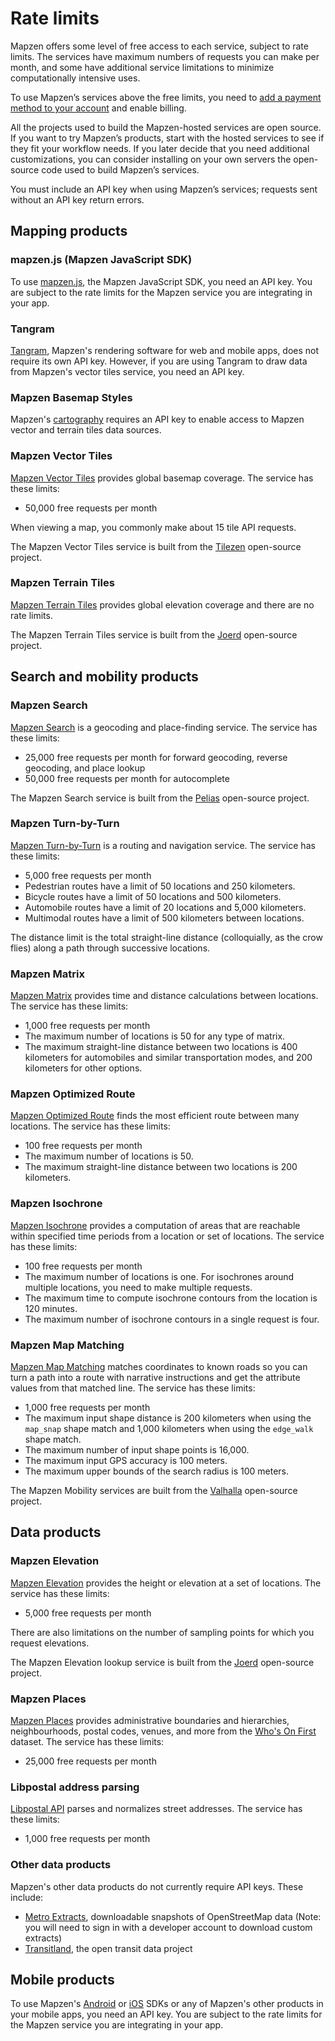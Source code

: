 # Rate limits

Mapzen offers some level of free access to each service, subject to rate limits. The services have maximum numbers of requests you can make per month, and some have additional service limitations to minimize computationally intensive uses.

To use Mapzen’s services above the free limits, you need to [add a payment method to your account](account-settings.md#add-your-payment-method) and enable billing.

All the projects used to build the Mapzen-hosted services are open source. If you want to try Mapzen’s products, start with the hosted services to see if they fit your workflow needs. If you later decide that you need additional customizations, you can consider installing on your own servers the open-source code used to build Mapzen’s services.

You must include an API key when using Mapzen’s services; requests sent without an API key return errors.

## Mapping products

### mapzen.js (Mapzen JavaScript SDK)

To use [mapzen.js](https://mapzen.com/documentation/mapzen-js/), the Mapzen JavaScript SDK, you need an API key. You are subject to the rate limits for the Mapzen service you are integrating in your app.

### Tangram

[Tangram](https://mapzen.com/documentation/tangram/), Mapzen's rendering software for web and mobile apps, does not require its own API key. However, if you are using Tangram to draw data from Mapzen's vector tiles service, you need an API key.

### Mapzen Basemap Styles

Mapzen's [cartography](https://mapzen.com/documentation/cartography/) requires an API key to enable access to Mapzen vector and terrain tiles data sources.

### Mapzen Vector Tiles

[Mapzen Vector Tiles](https://mapzen.com/documentation/vector-tiles/) provides global basemap coverage. The service has these limits:

- 50,000 free requests per month

When viewing a map, you commonly make about 15 tile API requests.

The Mapzen Vector Tiles service is built from the [Tilezen](https://github.com/tilezen) open-source project.

### Mapzen Terrain Tiles

[Mapzen Terrain Tiles](https://mapzen.com/documentation/terrain-tiles/) provides global elevation coverage and there are no rate limits.

The Mapzen Terrain Tiles service is built from the [Joerd](https://github.com/tilezen/joerd) open-source project.

## Search and mobility products

### Mapzen Search

[Mapzen Search](https://mapzen.com/documentation/search/) is a geocoding and place-finding service. The service has these limits:

- 25,000 free requests per month for forward geocoding, reverse geocoding, and place lookup
- 50,000 free requests per month for autocomplete

The Mapzen Search service is built from the [Pelias](https://github.com/pelias) open-source project.

### Mapzen Turn-by-Turn

[Mapzen Turn-by-Turn](https://mapzen.com/documentation/turn-by-turn/) is a routing and navigation service. The service has these limits:

- 5,000 free requests per month
- Pedestrian routes have a limit of 50 locations and 250 kilometers.
- Bicycle routes have a limit of 50 locations and 500 kilometers.
- Automobile routes have a limit of 20 locations and 5,000 kilometers.
- Multimodal routes have a limit of 500 kilometers between locations.

The distance limit is the total straight-line distance (colloquially, as the crow flies) along a path through successive locations.

### Mapzen Matrix

[Mapzen Matrix](https://mapzen.com/documentation/matrix/) provides time and distance calculations between locations. The service has these limits:

- 1,000 free requests per month
- The maximum number of locations is 50 for any type of matrix.
- The maximum straight-line distance between two locations is 400 kilometers for automobiles and similar transportation modes, and 200 kilometers for other options.

### Mapzen Optimized Route

[Mapzen Optimized Route](https://mapzen.com/documentation/optimized/) finds the most efficient route between many locations. The service has these limits:

- 100 free requests per month
- The maximum number of locations is 50.
- The maximum straight-line distance between two locations is 200 kilometers.

### Mapzen Isochrone

[Mapzen Isochrone](https://mapzen.com/documentation/mobility/isochrone/api-reference/) provides a computation of areas that are reachable within specified time periods from a location or set of locations. The service has these limits:

- 100 free requests per month
- The maximum number of locations is one. For isochrones around multiple locations, you need to make multiple requests.
- The maximum time to compute isochrone contours from the location is 120 minutes.
- The maximum number of isochrone contours in a single request is four.

### Mapzen Map Matching

[Mapzen Map Matching](https://mapzen.com/documentation/mobility/map-matching/api-reference/) matches coordinates to known roads so you can turn a path into a route with narrative instructions and get the attribute values from that matched line. The service has these limits:

- 1,000 free requests per month
- The maximum input shape distance is 200 kilometers when using the `map_snap` shape match and 1,000 kilometers when using the `edge_walk` shape match.
- The maximum number of input shape points is 16,000.
- The maximum input GPS accuracy is 100 meters.
- The maximum upper bounds of the search radius is 100 meters.

The Mapzen Mobility services are built from the [Valhalla](https://github.com/valhalla) open-source project.

## Data products

### Mapzen Elevation

[Mapzen Elevation](https://mapzen.com/documentation/elevation/) provides the height or elevation at a set of locations. The service has these limits:

- 5,000 free requests per month

There are also limitations on the number of sampling points for which you request elevations.

The Mapzen Elevation lookup service is built from the [Joerd](https://github.com/tilezen/joerd) open-source project.

### Mapzen Places

[Mapzen Places](https://mapzen.com/documentation/places/) provides administrative boundaries and hierarchies, neighbourhoods, postal codes, venues, and more from the [Who's On First](https://whosonfirst.mapzen.com/) dataset. The service has these limits:

- 25,000 free requests per month

### Libpostal address parsing

[Libpostal API](https://mapzen.com/documentation/libpostal/) parses and normalizes street addresses. The service has these limits:

- 1,000 free requests per month

### Other data products

Mapzen's other data products do not currently require API keys. These include:

- [Metro Extracts](https://mapzen.com/data/metro-extracts/), downloadable snapshots of OpenStreetMap data (Note: you will need to sign in with a developer account to download custom extracts)
- [Transitland](https://transit.land/), the open transit data project

## Mobile products

To use Mapzen's [Android](https://mapzen.com/documentation/android/) or [iOS](https://mapzen.com/documentation/ios/) SDKs or any of Mapzen's other products in your mobile apps, you need an API key. You are subject to the rate limits for the Mapzen service you are integrating in your app.
